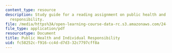 ```yaml
---
content_type: resource
description: Study guide for a reading assignment on public health and individual
  responsibility.
file: /media/https%3A/open-learning-course-data-rc.s3.amazonaws.com/24-06j-bioethics-spring-2009/fc58252cf916cc4dd7d332c7797cff8a_MIT24_06Js09_study24.pdf
file_type: application/pdf
resourcetype: Document
title: Public Health and Individual Responsibility
uid: fc58252c-f916-cc4d-d7d3-32c7797cff8a
---
```

